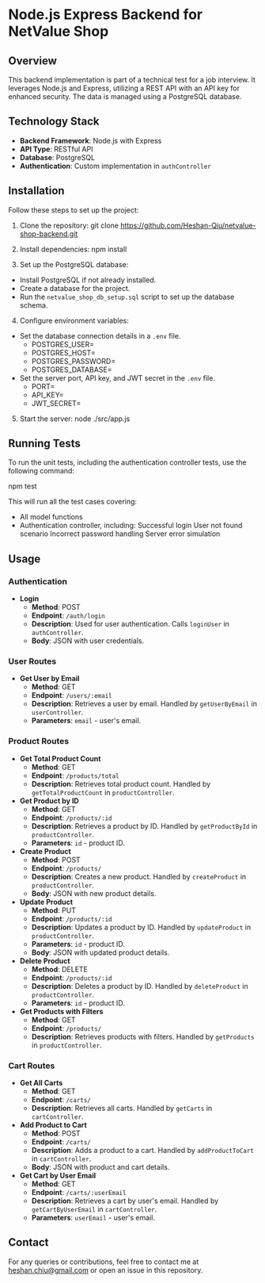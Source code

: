 # Node.js Express Backend for NetValue Shop

## Overview

This backend implementation is part of a technical test for a job interview. It leverages Node.js and Express, utilizing a REST API with an API key for enhanced security. The data is managed using a PostgreSQL database.

## Technology Stack

-   **Backend Framework**: Node.js with Express
-   **API Type**: RESTful API
-   **Database**: PostgreSQL
-   **Authentication**: Custom implementation in `authController`

## Installation

Follow these steps to set up the project:

1. Clone the repository:
   git clone https://github.com/Heshan-Qiu/netvalue-shop-backend.git

2. Install dependencies:
   npm install

3. Set up the PostgreSQL database:

-   Install PostgreSQL if not already installed.
-   Create a database for the project.
-   Run the `netvalue_shop_db_setup.sql` script to set up the database schema.

4. Configure environment variables:

-   Set the database connection details in a `.env` file.
    -   POSTGRES_USER=
    -   POSTGRES_HOST=
    -   POSTGRES_PASSWORD=
    -   POSTGRES_DATABASE=
-   Set the server port, API key, and JWT secret in the `.env` file.
    -   PORT=
    -   API_KEY=
    -   JWT_SECRET=

5. Start the server:
   node ./src/app.js

## Running Tests

To run the unit tests, including the authentication controller tests, use the following command:

npm test

This will run all the test cases covering:

-   All model functions
-   Authentication controller, including:
    Successful login
    User not found scenario
    Incorrect password handling
    Server error simulation

## Usage

### Authentication

-   **Login**
    -   **Method**: POST
    -   **Endpoint**: `/auth/login`
    -   **Description**: Used for user authentication. Calls `loginUser` in `authController`.
    -   **Body**: JSON with user credentials.

### User Routes

-   **Get User by Email**
    -   **Method**: GET
    -   **Endpoint**: `/users/:email`
    -   **Description**: Retrieves a user by email. Handled by `getUserByEmail` in `userController`.
    -   **Parameters**: `email` - user's email.

### Product Routes

-   **Get Total Product Count**
    -   **Method**: GET
    -   **Endpoint**: `/products/total`
    -   **Description**: Retrieves total product count. Handled by `getTotalProductCount` in `productController`.
-   **Get Product by ID**
    -   **Method**: GET
    -   **Endpoint**: `/products/:id`
    -   **Description**: Retrieves a product by ID. Handled by `getProductById` in `productController`.
    -   **Parameters**: `id` - product ID.
-   **Create Product**
    -   **Method**: POST
    -   **Endpoint**: `/products/`
    -   **Description**: Creates a new product. Handled by `createProduct` in `productController`.
    -   **Body**: JSON with new product details.
-   **Update Product**
    -   **Method**: PUT
    -   **Endpoint**: `/products/:id`
    -   **Description**: Updates a product by ID. Handled by `updateProduct` in `productController`.
    -   **Parameters**: `id` - product ID.
    -   **Body**: JSON with updated product details.
-   **Delete Product**
    -   **Method**: DELETE
    -   **Endpoint**: `/products/:id`
    -   **Description**: Deletes a product by ID. Handled by `deleteProduct` in `productController`.
    -   **Parameters**: `id` - product ID.
-   **Get Products with Filters**
    -   **Method**: GET
    -   **Endpoint**: `/products/`
    -   **Description**: Retrieves products with filters. Handled by `getProducts` in `productController`.

### Cart Routes

-   **Get All Carts**
    -   **Method**: GET
    -   **Endpoint**: `/carts/`
    -   **Description**: Retrieves all carts. Handled by `getCarts` in `cartController`.
-   **Add Product to Cart**
    -   **Method**: POST
    -   **Endpoint**: `/carts/`
    -   **Description**: Adds a product to a cart. Handled by `addProductToCart` in `cartController`.
    -   **Body**: JSON with product and cart details.
-   **Get Cart by User Email**
    -   **Method**: GET
    -   **Endpoint**: `/carts/:userEmail`
    -   **Description**: Retrieves a cart by user's email. Handled by `getCartByUserEmail` in `cartController`.
    -   **Parameters**: `userEmail` - user's email.

## Contact

For any queries or contributions, feel free to contact me at heshan.chiu@gmail.com or open an issue in this repository.
